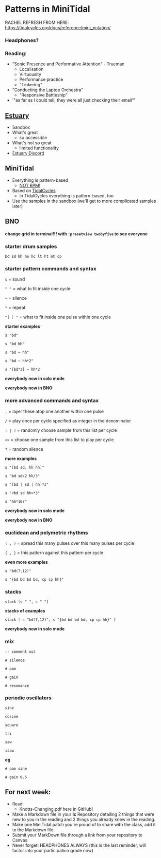 # Patterns in MiniTidal

RACHEL REFRESH FROM HERE: https://tidalcycles.org/docs/reference/mini_notation/

### Headphones?

### Reading:
  - "Sonic Presence and Performative Attention" - Trueman
    - Localisation
    - Virtuousity
    - Performance practice
    - "Tinkering"
  - "Conducting the Laptop Orchestra"
    - "Responsive Battleship"
  - '"as far as I could tell, they were all just checking their email"'

## [Estuary](https://estuary.mcmaster.ca/)
- Sandbox
- What's great
  - so accessible
- What's not so great
  - limited functionality
- [Estuary Discord](https://discord.com/invite/snvFzkPtFr)

## MiniTidal
- Everything is pattern-based
  - [NOT BPM!](https://tidalcycles.org/docs/reference/cycles)
- Based on [TidalCycles](https://tidalcycles.org/)
  - In TidalCycles everything is pattern-based, too
- Use the samples in the sandbox (we'll get to more complicated samples later)

## BNO
#### change grid **in terminal!!!** with `!presetview twobyfive` to see everyone

### starter drum samples

`bd sd hh ho hc lt ht mt cp`

### starter pattern commands and syntax
`s` = sound

`" "` = what to fit inside one cycle

`~` = silence

`*` = repeat

`"[ ] "` = what to fit inside one pulse within one cycle

**starter examples**

`s "bd"`

`s "bd hh"`

`s "bd ~ hh"`

`s "bd ~ hh*2"`

`s "[bd*3] ~ hh*2`

**everybody now in solo mode**

**everybody now in BNO**

### more advanced commands and syntax

`,` = layer these atop one another within one pulse

`/` = play once per cycle specified as integer in the denominator

`[ | ]` = randomly choose sample from this list per cycle

`<>` = choose one sample from this list to play per cycle

`?` = random silence

**more examples**

`s "[bd sd, hh hh]"`

`s "bd sd/2 hh/3"`

`s "[bd | sd | hh]*3"`

`s "<bd sd hh>*3"`

`s "hh*16?"`

**everybody now in solo mode**

**everybody now in BNO**

### euclidean and polymetric rhythms

`( , )` = spread this many pulses over this many pulses per cycle

`{ , }` = this pattern against this pattern per cycle

**even more examples**

`s "bd(7,12)"`

`s "{bd bd bd bd, cp cp hh}"`

### stacks

`stack [s " ",
s " "]`

**stacks of examples**

`stack [
s "bd(7,12)",
s "{bd bd bd bd, cp cp hh}"
]`

**everybody now in solo mode**

### mix

`-- comment out`

`# silence`

`# pan`

`# gain`

`# resonance`

### periodic oscillators

`sine`

`cosine`

`square`

`tri`

`saw`

`isaw`

**eg**

`# pan sine`

`# gain 0.5`

## For next week:
- Read:
  - Knotts-Changing.pdf here in GitHub!
- Make a Markdown file in your **lc** Repository detailing 2 things that were new to you in the reading and 2 things you already knew in the reading.
- Make one MiniTidal patch you're proud of to share with the class, add it to the Markdown file.
- Submit your MarkDown file through a link from your repository to Canvas.
- Never forget! HEADPHONES ALWAYS (this is the last reminder, will factor into your participation grade now)
